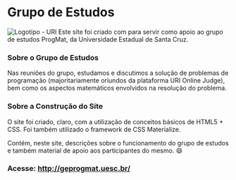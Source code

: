 # Grupo de Estudos

![Logotipo - URI](https://github.com/daniielcavallcante/grupo-de-estudos/blob/master/geprogmat.png)
Este site foi criado com para servir como apoio ao grupo de estudos ProgMat, da Universidade Estadual de Santa Cruz.

### Sobre o Grupo de Estudos
Nas reuniões do grupo, estudamos e discutimos a solução de problemas de programação (majoritariamente oriundos da plataforma URI Online Judge), bem como os aspectos matemáticos envolvidos na resolução do problema.

### Sobre a Construção do Site
O site foi criado, claro, com a utilização de conceitos básicos de HTML5 + CSS.
Foi também utilizado o framework de CSS Materialize.

Contém, neste site, descrições sobre o funcionamento do grupo de estudos e também material de apoio aos participantes do mesmo. :smile:

### Acesse: http://geprogmat.uesc.br/
